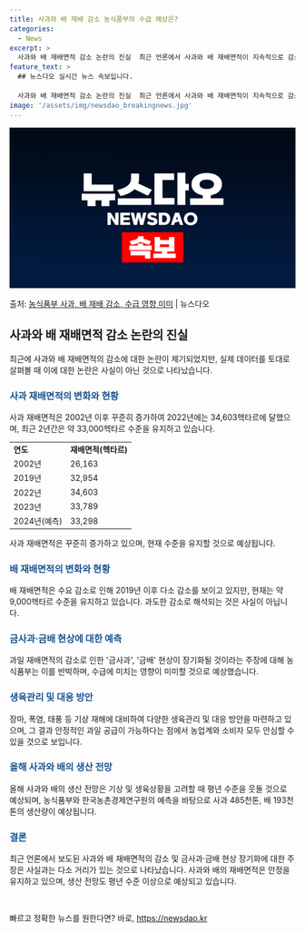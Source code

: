 ```yaml
---
title: 사과와 배 재배 감소 농식품부의 수급 예상은?
categories:
  - News
excerpt: >
  사과와 배 재배면적 감소 논란의 진실  최근 언론에서 사과와 배 재배면적이 지속적으로 감소하고 있다는 보도가…
feature_text: >
  ## 뉴스다오 실시간 뉴스 속보입니다.

  사과와 배 재배면적 감소 논란의 진실  최근 언론에서 사과와 배 재배면적이 지속적으로 감소하고 있다는 보도가…
image: '/assets/img/newsdao_breakingnews.jpg'
---
```


![뉴스다오 속보](/assets/img/newsdao_breakingnews.jpg)

<p>출처: <a href="https://newsdao.kr/4514" rel="dofollow">농식품부 사과, 배 재배 감소, 수급 영향 미미</a> | 뉴스다오</p>

<h2 data-ke-size="size26">사과와 배 재배면적 감소 논란의 진실</h2>
<p data-ke-size="size16">최근에 사과와 배 재배면적의 감소에 대한 논란이 제기되었지만, 실제 데이터를 토대로 살펴볼 때 이에 대한 논란은 사실이 아닌 것으로 나타났습니다.</p>

<h3><b><span style="color: #1a5490;">사과 재배면적의 변화와 현황</span></b></h3>
<p data-ke-size="size16">사과 재배면적은 2002년 이후 꾸준히 증가하여 2022년에는 34,603헥타르에 달했으며, 최근 2년간은 약 33,000헥타르 수준을 유지하고 있습니다.</p>
<table>
<tr>
<td><b>연도</b></td>
<td><b>재배면적(헥타르)</b></td>
</tr>
<tr>
<td>2002년</td>
<td>26,163</td>
</tr>
<tr>
<td>2019년</td>
<td>32,954</td>
</tr>
<tr>
<td>2022년</td>
<td>34,603</td>
</tr>
<tr>
<td>2023년</td>
<td>33,789</td>
</tr>
<tr>
<td>2024년(예측)</td>
<td>33,298</td>
</tr>
</table>
<p data-ke-size="size16">사과 재배면적은 꾸준히 증가하고 있으며, 현재 수준을 유지할 것으로 예상됩니다.</p>

<h3><b><span style="color: #1a5490;">배 재배면적의 변화와 현황</span></b></h3>
<p data-ke-size="size16">배 재배면적은 수요 감소로 인해 2019년 이후 다소 감소를 보이고 있지만, 현재는 약 9,000헥타르 수준을 유지하고 있습니다. 과도한 감소로 해석되는 것은 사실이 아닙니다.</p>

<h3><b><span style="color: #1a5490;">금사과·금배 현상에 대한 예측</span></b></h3>
<p data-ke-size="size16">과일 재배면적의 감소로 인한 '금사과', '금배' 현상이 장기화될 것이라는 주장에 대해 농식품부는 이를 반박하며, 수급에 미치는 영향이 미미할 것으로 예상했습니다.</p>

<h3><b><span style="color: #1a5490;">생육관리 및 대응 방안</span></b></h3>
<p data-ke-size="size16">장마, 폭염, 태풍 등 기상 재해에 대비하여 다양한 생육관리 및 대응 방안을 마련하고 있으며, 그 결과 안정적인 과일 공급이 가능하다는 점에서 농업계와 소비자 모두 안심할 수 있을 것으로 보입니다.</p>

<h3><b><span style="color: #1a5490;">올해 사과와 배의 생산 전망</span></b></h3>
<p data-ke-size="size16">올해 사과와 배의 생산 전망은 기상 및 생육상황을 고려할 때 평년 수준을 웃돌 것으로 예상되며, 농식품부와 한국농촌경제연구원의 예측을 바탕으로 사과 485천톤, 배 193천톤의 생산량이 예상됩니다.</p>

<h3><b><span style="color: #1a5490;">결론</span></b></h3>
<p data-ke-size="size16">최근 언론에서 보도된 사과와 배 재배면적의 감소 및 금사과·금배 현상 장기화에 대한 주장은 사실과는 다소 거리가 있는 것으로 나타났습니다. 사과와 배의 재배면적은 안정을 유지하고 있으며, 생산 전망도 평년 수준 이상으로 예상되고 있습니다.</p>

<p data-ke-size="size16">&nbsp;</p> 

빠르고 정확한 뉴스를 원한다면? 바로, <a href="https://newsdao.kr" rel="dofollow">https://newsdao.kr</a>


    
